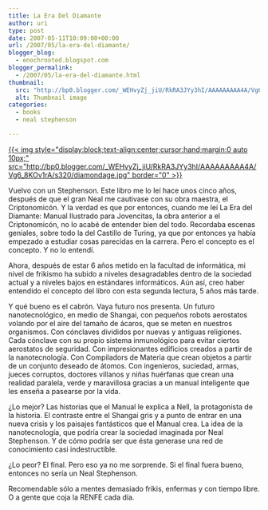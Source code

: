 ```yaml
---
title: La Era Del Diamante
author: uri
type: post
date: 2007-05-11T10:09:00+00:00
url: /2007/05/la-era-del-diamante/
blogger_blog:
  - enochrooted.blogspot.com
blogger_permalink:
  - /2007/05/la-era-del-diamante.html
thumbnail:
  src: "http://bp0.blogger.com/_WEHvyZj_jiU/RkRA3JYy3hI/AAAAAAAAA4A/Vg6_8KOv1rA/s320/diamondage.jpg"
  alt: Thumbnail image
categories:
  - books
  - neal stephenson

---
```

[{{< img style="display:block;text-align:center;cursor:hand;margin:0 auto 10px;" src="http://bp0.blogger.com/_WEHvyZj_jiU/RkRA3JYy3hI/AAAAAAAAA4A/Vg6_8KOv1rA/s320/diamondage.jpg" border="0" >}}][1]

Vuelvo con un Stephenson. Este libro me lo leí hace unos cinco años, después de que el gran Neal me cautivase con su obra maestra, el Criptonomicón. Y la verdad es que por entonces, cuando me leí La Era del Diamante: Manual Ilustrado para Jovencitas, la obra anterior a el Criptonomicón, no lo acabé de entender bien del todo. Recordaba escenas geniales, sobre todo la del Castillo de Turing, ya que por entonces ya había empezado a estudiar cosas parecidas en la carrera. Pero el concepto es el concepto. Y no lo entendí.

Ahora, después de estar 6 años metido en la facultad de informática, mi nivel de frikismo ha subido a niveles desagradables dentro de la sociedad actual y a niveles bajos en estándares informáticos. Aún así, creo haber entendido el concepto del libro con esta segunda lectura, 5 años más tarde.

Y qué bueno es el cabrón. Vaya futuro nos presenta. Un futuro nanotecnológico, en medio de Shangai, con pequeños robots aerostatos volando por el aire del tamaño de ácaros, que se meten en nuestros organismos. Con cónclaves divididos por nuevas y antiguas religiones. Cada cónclave con su propio sistema inmunológico para evitar ciertos aerostatos de seguridad. Con impresionantes edificios creados a partir de la nanotecnología. Con Compiladors de Materia que crean objetos a partir de un conjunto deseado de átomos. Con ingenieros, suciedad, armas, jueces corruptos, doctores villanos y niñas huérfanas que crean una realidad paralela, verde y maravillosa gracias a un manual inteligente que les enseña a pasearse por la vida.

¿Lo mejor? Las historias que el Manual le explica a Nell, la protagonista de la historia. El contraste entre el Shangai gris y a punto de entrar en una nueva crisis y los paisajes fantásticos que el Manual crea. La idea de la nanotecnología, que podría crear la sociedad imaginada por Neal Stephenson. Y de cómo podría ser que ésta generase una red de conocimiento casi indestructible.

¿Lo peor? El final. Pero eso ya no me sorprende. Si el final fuera bueno, entonces no sería un Neal Stephenson.

Recomendable sólo a mentes demasiado frikis, enfermas y con tiempo libre. O a gente que coja la RENFE cada día.

 [1]: http://bp0.blogger.com/_WEHvyZj_jiU/RkRA3JYy3hI/AAAAAAAAA4A/Vg6_8KOv1rA/s1600-h/diamondage.jpg